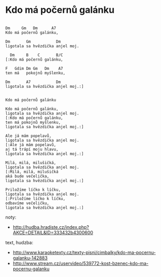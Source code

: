 # Kdo má počernů galánku

```

Dm     Gm   Dm      A7
Kdo má počernů galánku, 

Dm       Gm           Dm
ligotala sa hvězdička anjel moj.

  Dm     B    C       B/C
[:Kdo má počernů galánku, 

F   Gdim Dm Gm   Dm    A7
ten má   pokojnů myšlenku, 

Dm       A7           Dm 
ligotala sa hvězdička anjel moj.:]


```


```
Kdo má počernů galánku
 
Kdo má počernů galánku, 
ligotala sa hvězdička anjel moj.
[:Kdo má počernů galánku, 
ten má pokojnů myšlenku, 
ligotala sa hvězdička anjel moj.:]

Ale já mám popelavů, 
ligotala sa hvězdička anjel moj.
[:Ale já mám popelavů, 
aj tá trápí moju hlavu, 
ligotala sa hvězdička anjel moj.:]

Milá, milá, milušičká, 
ligotala sa hvězdička anjel moj.
[:Milá, milá, milušičká 
aká bude večelička, 
ligotala sa hvězdička anjel moj.:]

Priložíme líčko k líčku, 
ligotala sa hvězdička anjel moj.
[:Priložíme líčko k líčku, 
odbavíme večeličku, 
ligotala sa hvězdička anjel moj.:]

```


noty:
* http://hudba.hradiste.cz/index.php?AKCE=DETAIL&ID=333432b4300600

text, hudzba:
* http://www.karaoketexty.cz/texty-pisni/cimbalky/kdo-ma-pocernu-galanku-142883
* http://www.stream.cz/uservideo/539772-kost-bzenec-kdo-ma-pocernu-galanku

